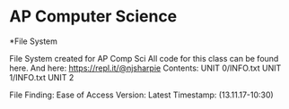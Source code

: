 # AP Computer Science
*File System

File System created for AP Comp Sci
All code for this class can be found here.
And here: https://repl.it/@njsharpie
Contents:
  UNIT 0/INFO.txt
  UNIT 1/INFO.txt
  UNIT 2
  
File Finding: Ease of Access
Version: Latest 
Timestamp: (13.11.17-10:30<AM>)
